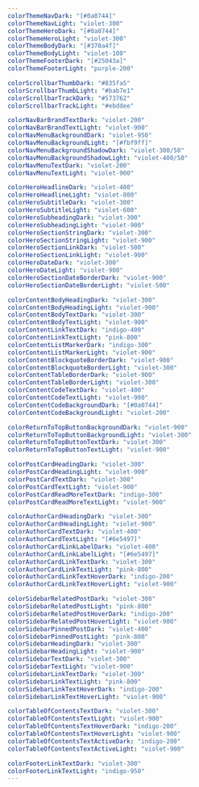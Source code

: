 ```yaml
---
colorThemeNavDark: "[#0a0744]"
colorThemeNavLight: "violet-300"
colorThemeHeroDark: "[#0a0744]"
colorThemeHeroLight: "violet-300"
colorThemeBodyDark: "[#370a4f]"
colorThemeBodyLight: "violet-100"
colorThemeFooterDark: "[#25043a]"
colorThemeFooterLight: "purple-200"

colorScrollbarThumbDark: "#835fa5"
colorScrollbarThumbLight: "#bab7e1"
colorScrollbarTrackDark: "#573762"
colorScrollbarTrackLight: "#ebddee"

colorNavBarBrandTextDark: "violet-200"
colorNavBarBrandTextLight: "violet-900"
colorNavMenuBackgroundDark: "violet-950"
colorNavMenuBackgroundLight: "[#fbf9ff]"
colorNavMenuBackgroundShadowDark: "violet-300/50"
colorNavMenuBackgroundShadowLight: "violet-400/50"
colorNavMenuTextDark: "violet-200"
colorNavMenuTextLight: "violet-900"

colorHeroHeadlineDark: "violet-400"
colorHeroHeadlineLight: "violet-800"
colorHeroSubtitleDark: "violet-300"
colorHeroSubtitleLight: "violet-600"
colorHeroSubheadingDark: "violet-300"
colorHeroSubheadingLight: "violet-900"
colorHeroSectionStringDark: "violet-300"
colorHeroSectionStringLight: "violet-900"
colorHeroSectionLinkDark: "violet-500"
colorHeroSectionLinkLight: "violet-900"
colorHeroDateDark: "violet-300"
colorHeroDateLight: "violet-900"
colorHeroSectionDateBorderDark: "violet-900"
colorHeroSectionDateBorderLight: "violet-500"

colorContentBodyHeadingDark: "violet-300"
colorContentBodyHeadingLight: "violet-900"
colorContentBodyTextDark: "violet-300"
colorContentBodyTextLight: "violet-900"
colorContentLinkTextDark: "indigo-400"
colorContentLinkTextLight: "pink-800"
colorContentListMarkerDark: "indigo-300"
colorContentListMarkerLight: "violet-900"
colorContentBlockquoteBorderDark: "violet-900"
colorContentBlockquoteBorderLight: "violet-300"
colorContentTableBorderDark: "violet-900"
colorContentTableBorderLight: "violet-300"
colorContentCodeTextDark: "violet-400"
colorContentCodeTextLight: "violet-900"
colorContentCodeBackgroundDark: "[#0a0744]"
colorContentCodeBackgroundLight: "violet-200"

colorReturnToTopButtonBackgroundDark: "violet-900"
colorReturnToTopButtonBackgroundLight: "violet-300"
colorReturnToTopButtonTextDark: "violet-300"
colorReturnToTopButtonTextLight: "violet-900"

colorPostCardHeadingDark: "violet-300"
colorPostCardHeadingLight: "violet-900"
colorPostCardTextDark: "violet-300"
colorPostCardTextLight: "violet-900"
colorPostCardReadMoreTextDark: "indigo-300"
colorPostCardReadMoreTextLight: "violet-900"

colorAuthorCardHeadingDark: "violet-300"
colorAuthorCardHeadingLight: "violet-900"
colorAuthorCardTextDark: "violet-400"
colorAuthorCardTextLight: "[#6e5497]"
colorAuthorCardLinkLabelDark: "violet-400"
colorAuthorCardLinkLabelLight: "[#6e5497]"
colorAuthorCardLinkTextDark: "violet-300"
colorAuthorCardLinkTextLight: "pink-800"
colorAuthorCardLinkTextHoverDark: "indigo-200"
colorAuthorCardLinkTextHoverLight: "violet-900"

colorSidebarRelatedPostDark: "violet-300"
colorSidebarRelatedPostLight: "pink-800"
colorSidebarRelatedPostHoverDark: "indigo-200"
colorSidebarRelatedPostHoverLight: "violet-900"
colorSidebarPinnedPostDark: "violet-400"
colorSidebarPinnedPostLight: "pink-800"
colorSidebarHeadingDark: "violet-300"
colorSidebarHeadingLight: "violet-900"
colorSidebarTextDark: "violet-300"
colorSidebarTextLight: "violet-900"
colorSidebarLinkTextDark: "violet-300"
colorSidebarLinkTextLight: "pink-800"
colorSidebarLinkTextHoverDark: "indigo-200"
colorSidebarLinkTextHoverLight: "violet-900"

colorTableOfContentsTextDark: "violet-300"
colorTableOfContentsTextLight: "violet-900"
colorTableOfContentsTextHoverDark: "indigo-200"
colorTableOfContentsTextHoverLight: "violet-900"
colorTableOfContentsTextActiveDark: "indigo-200"
colorTableOfContentsTextActiveLight: "violet-900"

colorFooterLinkTextDark: "violet-300"
colorFooterLinkTextLight: "indigo-950"
---
```

